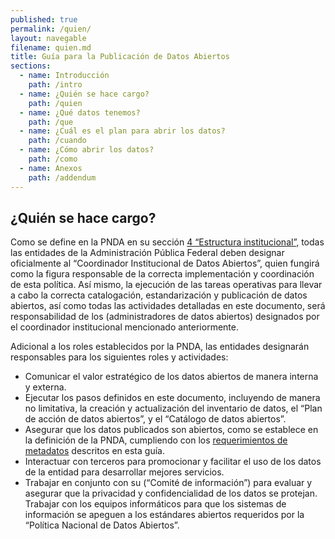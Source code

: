 ```yaml
---
published: true
permalink: /quien/
layout: navegable
filename: quien.md
title: Guía para la Publicación de Datos Abiertos
sections:
  - name: Introducción
    path: /intro
  - name: ¿Quién se hace cargo?
    path: /quien
  - name: ¿Qué datos tenemos?
    path: /que
  - name: ¿Cuál es el plan para abrir los datos?
    path: /cuando
  - name: ¿Cómo abrir los datos?
    path: /como
  - name: Anexos
    path: /addendum
---
```


## ¿Quién se hace cargo?

Como se define en la PNDA en su sección [4 “Estructura institucional”,](/estructura) todas las entidades de la Administración Pública Federal deben designar oficialmente al “Coordinador Institucional de Datos Abiertos”, quien fungirá como la figura responsable de la correcta implementación y coordinación de esta política. Así mismo, la ejecución de las tareas operativas para llevar a cabo la correcta catalogación, estandarización y publicación de datos abiertos, así como todas las actividades detalladas en este documento, será responsabilidad de los (administradores de datos abiertos) designados por el coordinador institucional mencionado anteriormente.

Adicional a los roles establecidos por la PNDA, las entidades designarán responsables para los siguientes roles y actividades:

 * Comunicar el valor estratégico de los datos abiertos de manera interna y externa. 
 * Ejecutar los pasos definidos en este documento, incluyendo de manera no limitativa, la creación y actualización del inventario de datos, el “Plan de acción de datos abiertos”, y el “Catálogo de datos abiertos”. 
 * Asegurar que los datos publicados son abiertos, como se establece en la definición de la PNDA, cumpliendo con los [requerimientos de metadatos](/que/#def-metadatos) descritos en esta guía. 
 * Interactuar con terceros para promocionar y facilitar el uso de los datos de la entidad para desarrollar mejores servicios. 
 * Trabajar en conjunto con su (“Comité de información”) para evaluar y asegurar que la privacidad y confidencialidad de los datos se protejan. 
Trabajar con los equipos informáticos para que los sistemas de información se apeguen a los estándares abiertos requeridos por la “Política Nacional de Datos Abiertos”.



